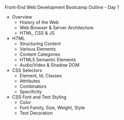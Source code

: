 Front-End Web Development Bootcamp Outline - Day 1

- Overview
	- History of the Web
	- Web Browser & Server Architecture
	- HTML, CSS & JS
- HTML
	- Structuring Content
	- Various Elements
	- Content Categories
	- HTML5 Semantic Elements
	- Audio/Video & Shadow DOM
- CSS Selectors
	- Element, Id, Classes
	- Attributes
	- Combinators
	- Specificity
- CSS Font and Text Styling
	- Color
	- Font Family, Size, Weight, Style
	- Text Decoration

